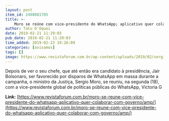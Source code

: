 ```yaml
---
layout: post
item_id: 2498081705
title: >-
    Moro se reúne com vice-presidente do WhatsApp; aplicativo quer colaborar com governo
author: Tatu D'Oquei
date: 2019-02-21 11:29:03
pub_date: 2019-02-21 11:29:03
time_added: 2019-02-23 19:26:09
categories: [avisamos]
tags: []
image: https://www.revistaforum.com.br/wp-content/uploads/2019/02/sergio-moro-e1549449972428.jpg
---
```


Depois de ver o seu chefe, que até então era candidato à presidência, Jair Bolsonaro, ser favorecido por disparos de WhatsApp em massa durante a campanha, o ministro da Justiça, Sergio Moro, se reuniu, na segunda (18), com a vice-presidente global de políticas públicas do WhatsApp, Victoria G

**Link:** [https://www.revistaforum.com.br/moro-se-reune-com-vice-presidente-do-whatsapp-aplicativo-quer-colaborar-com-governo/amp/](https://www.revistaforum.com.br/moro-se-reune-com-vice-presidente-do-whatsapp-aplicativo-quer-colaborar-com-governo/amp/)

